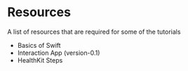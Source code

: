 # Resources

A list of resources that are required for some of the tutorials

* Basics of Swift
* Interaction App (version-0.1)
* HealthKit Steps 
